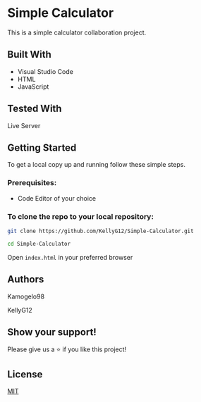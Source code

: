 # Simple Calculator

This is a simple calculator collaboration project.

## Built With

* Visual Studio Code
* HTML
* JavaScript

## Tested With
Live Server

## Getting Started

To get a local copy up and running follow these simple steps.

### Prerequisites:
* Code Editor of your choice

### To clone the repo to your local repository:

``` bash
git clone https://github.com/KellyG12/Simple-Calculator.git
``` 

``` bash
cd Simple-Calculator
```

Open ``` index.html ``` in your preferred browser

## Authors
Kamogelo98

KellyG12

## Show your support!
Please give us a ⭐ if you like this project!

## License
[MIT](https://choosealicense.com/licenses/mit/)

